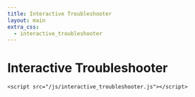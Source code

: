 ```yaml
---
title: Interactive Troubleshooter
layout: main
extra_css:
  - interactive_troubleshooter
---
```


# Interactive Troubleshooter

<div id="interactive_troubleshooter">
    <div id="troubleshooter"></div>
    <a id="resetbtnattop" style="display: none;" href="">Troubleshoot another issue</a>

    <script src="/js/interactive_troubleshooter.js"></script>
</div>
